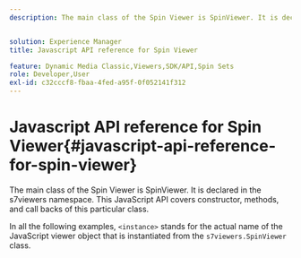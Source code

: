 ```yaml
---
description: The main class of the Spin Viewer is SpinViewer. It is declared in the s7viewers namespace. This JavaScript API covers constructor, methods, and call backs of this particular class.


solution: Experience Manager
title: Javascript API reference for Spin Viewer

feature: Dynamic Media Classic,Viewers,SDK/API,Spin Sets
role: Developer,User
exl-id: c32cccf8-fbaa-4fed-a95f-0f052141f312
---
```

# Javascript API reference for Spin Viewer{#javascript-api-reference-for-spin-viewer}

The main class of the Spin Viewer is SpinViewer. It is declared in the s7viewers namespace. This JavaScript API covers constructor, methods, and call backs of this particular class.

In all the following examples, `<instance>` stands for the actual name of the JavaScript viewer object that is instantiated from the `s7viewers.SpinViewer` class.
